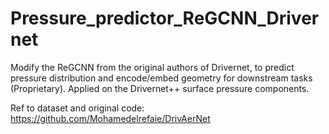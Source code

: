 # Pressure_predictor_ReGCNN_Drivernet
Modify the ReGCNN from the original authors of Drivernet, to predict pressure distribution and encode/embed geometry for downstream tasks (Proprietary).  Applied on the Drivernet++ surface pressure components. 

Ref to dataset and original code: https://github.com/Mohamedelrefaie/DrivAerNet
